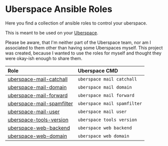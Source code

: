 # Uberspace Ansible Roles

Here you find a collection of ansible roles to control your uberspace.

This is meant to be used on your [Uberspace](https://uberspace.de/).

Please be aware, that I'm neither part of the Uberspace team, nor am I associated to them other than having some Uberspaces myself.
This project was created, because I wanted to use the roles for myself and thought they were okay-ish enough to share them.

| Role                                                                                                 | Uberspace CMD               |
| :--------------------------------------------------------------------------------------------------- | :-------------------------- |
| [uberspace-mail-catchall](https://github.com/Snapstromegon/ansible-role-uberspace-mail-catchall)     | `uberspace mail catchall`   |
| [uberspace-mail-domain](https://github.com/Snapstromegon/ansible-role-uberspace-mail-domain)         | `uberspace mail domain`     |
| [uberspace-mail-forward](https://github.com/Snapstromegon/ansible-role-uberspace-mail-forward)       | `uberspace mail forward`    |
| [uberspace-mail-spamfilter](https://github.com/Snapstromegon/ansible-role-uberspace-mail-spamfilter) | `uberspace mail spamfilter` |
| [uberspace-mail-user](https://github.com/Snapstromegon/ansible-role-uberspace-mail-user)             | `uberspace mail user`       |
| [uberspace-tools-version](https://github.com/Snapstromegon/ansible-role-uberspace-tools-version)     | `uberspace tools version`   |
| [uberspace-web-backend](https://github.com/Snapstromegon/ansible-role-uberspace-web-backend)         | `uberspace web backend`     |
| [uberspace-web-domain](https://github.com/Snapstromegon/ansible-role-uberspace-web-domain)           | `uberspace web domain`      |
